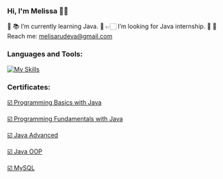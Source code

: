 ### Hi, I'm Melissa 👋🏻

🔘 📚 I’m currently learning Java.
🔘 👉🏻 I’m looking for Java internship.
🔘 📧 Reach me: melisarudeva@gmail.com

### Languages and Tools:
[![My Skills](https://skills.thijs.gg/icons?i=idea,java,mysql,regex&theme=light)](https://skills.thijs.gg)

### Certificates:
<a href="https://softuni.bg/certificates/details/135127/8650a326" title="Certificate">☑️ Programming Basics with Java</a>

<a href="https://softuni.bg/Certificates/Details/148685/97cc45b5" title="Certificate">☑️ Programming Fundamentals with Java</a>

<a href="https://softuni.bg/Certificates/Details/161773/4cc45187" title="Certificate">☑️ Java Advanced</a>

<a href="https://softuni.bg/Certificates/Details/168918/cd8aa8a4" title="Certificate">☑️ Java OOP</a>

<a href="https://softuni.bg/certificates/details/172365/5465d745" title="Certificate">☑️ MySQL </a>

